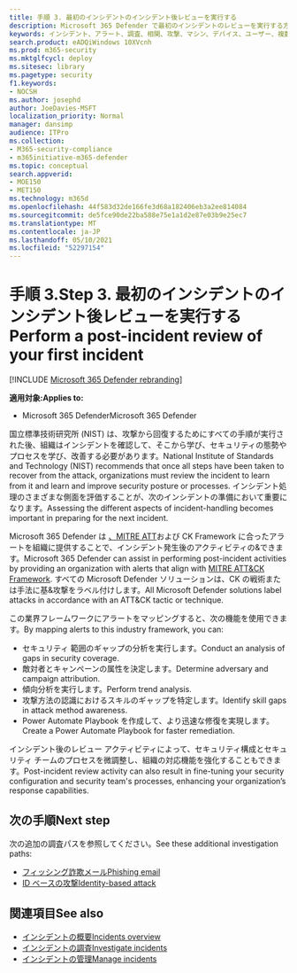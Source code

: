```yaml
---
title: 手順 3. 最初のインシデントのインシデント後レビューを実行する
description: Microsoft 365 Defender で最初のインシデントのレビューを実行する方法。
keywords: インシデント、アラート、調査、相関、攻撃、マシン、デバイス、ユーザー、複数の ID、ID、メールボックス、メール、365、Microsoft、M365
search.product: eADQiWindows 10XVcnh
ms.prod: m365-security
ms.mktglfcycl: deploy
ms.sitesec: library
ms.pagetype: security
f1.keywords:
- NOCSH
ms.author: josephd
author: JoeDavies-MSFT
localization_priority: Normal
manager: dansimp
audience: ITPro
ms.collection:
- M365-security-compliance
- m365initiative-m365-defender
ms.topic: conceptual
search.appverid:
- MOE150
- MET150
ms.technology: m365d
ms.openlocfilehash: 44f583d32de166fe3d68a182406eb3a2ee814084
ms.sourcegitcommit: de5fce90de22ba588e75e1a1d2e87e03b9e25ec7
ms.translationtype: MT
ms.contentlocale: ja-JP
ms.lasthandoff: 05/10/2021
ms.locfileid: "52297154"
---
```

# <a name="step-3-perform-a-post-incident-review-of-your-first-incident"></a><span data-ttu-id="80268-105">手順 3.</span><span class="sxs-lookup"><span data-stu-id="80268-105">Step 3.</span></span> <span data-ttu-id="80268-106">最初のインシデントのインシデント後レビューを実行する</span><span class="sxs-lookup"><span data-stu-id="80268-106">Perform a post-incident review of your first incident</span></span>

[!INCLUDE [Microsoft 365 Defender rebranding](../includes/microsoft-defender.md)]

<span data-ttu-id="80268-107">**適用対象:**</span><span class="sxs-lookup"><span data-stu-id="80268-107">**Applies to:**</span></span>
- <span data-ttu-id="80268-108">Microsoft 365 Defender</span><span class="sxs-lookup"><span data-stu-id="80268-108">Microsoft 365 Defender</span></span>

<span data-ttu-id="80268-109">国立標準技術研究所 (NIST) は、攻撃から回復するためにすべての手順が実行された後、組織はインシデントを確認して、そこから学び、セキュリティの態勢やプロセスを学び、改善する必要があります。</span><span class="sxs-lookup"><span data-stu-id="80268-109">National Institute of Standards and Technology (NIST) recommends that once all steps have been taken to recover from the attack, organizations must review the incident to learn from it and learn and improve security posture or processes.</span></span> <span data-ttu-id="80268-110">インシデント処理のさまざまな側面を評価することが、次のインシデントの準備において重要になります。</span><span class="sxs-lookup"><span data-stu-id="80268-110">Assessing the different aspects of incident-handling becomes important in preparing for the next incident.</span></span>

<span data-ttu-id="80268-111">Microsoft 365 Defender は [、MITRE ATT](https://attack.mitre.org/)および CK Framework に合ったアラートを組織に提供することで、インシデント発生後のアクティビティの&できます。</span><span class="sxs-lookup"><span data-stu-id="80268-111">Microsoft 365 Defender can assist in performing post-incident activities by providing an organization with alerts that align with [MITRE ATT&CK Framework](https://attack.mitre.org/).</span></span> <span data-ttu-id="80268-112">すべての Microsoft Defender ソリューションは、CK の戦術または手法に基&攻撃をラベル付けします。</span><span class="sxs-lookup"><span data-stu-id="80268-112">All Microsoft Defender solutions label attacks in accordance with an ATT&CK tactic or technique.</span></span> 

<span data-ttu-id="80268-113">この業界フレームワークにアラートをマッピングすると、次の機能を使用できます。</span><span class="sxs-lookup"><span data-stu-id="80268-113">By mapping alerts to this industry framework, you can:</span></span>

- <span data-ttu-id="80268-114">セキュリティ 範囲のギャップの分析を実行します。</span><span class="sxs-lookup"><span data-stu-id="80268-114">Conduct an analysis of gaps in security coverage.</span></span>
- <span data-ttu-id="80268-115">敵対者とキャンペーンの属性を決定します。</span><span class="sxs-lookup"><span data-stu-id="80268-115">Determine adversary and campaign attribution.</span></span>
- <span data-ttu-id="80268-116">傾向分析を実行します。</span><span class="sxs-lookup"><span data-stu-id="80268-116">Perform trend analysis.</span></span>
- <span data-ttu-id="80268-117">攻撃方法の認識におけるスキルのギャップを特定します。</span><span class="sxs-lookup"><span data-stu-id="80268-117">Identify skill gaps in attack method awareness.</span></span>
- <span data-ttu-id="80268-118">Power Automate Playbook を作成して、より迅速な修復を実現します。</span><span class="sxs-lookup"><span data-stu-id="80268-118">Create a Power Automate Playbook for faster remediation.</span></span> 

<span data-ttu-id="80268-119">インシデント後のレビュー アクティビティによって、セキュリティ構成とセキュリティ チームのプロセスを微調整し、組織の対応機能を強化することもできます。</span><span class="sxs-lookup"><span data-stu-id="80268-119">Post-incident review activity can also result in fine-tuning your security configuration and security team's processes, enhancing your organization’s response capabilities.</span></span>

## <a name="next-step"></a><span data-ttu-id="80268-120">次の手順</span><span class="sxs-lookup"><span data-stu-id="80268-120">Next step</span></span>

<span data-ttu-id="80268-121">次の追加の調査パスを参照してください。</span><span class="sxs-lookup"><span data-stu-id="80268-121">See these additional investigation paths:</span></span>

- [<span data-ttu-id="80268-122">フィッシング詐欺メール</span><span class="sxs-lookup"><span data-stu-id="80268-122">Phishing email</span></span>](first-incident-path-phishing.md)
- [<span data-ttu-id="80268-123">ID ベースの攻撃</span><span class="sxs-lookup"><span data-stu-id="80268-123">Identity-based attack</span></span>](first-incident-path-identity.md)


## <a name="see-also"></a><span data-ttu-id="80268-124">関連項目</span><span class="sxs-lookup"><span data-stu-id="80268-124">See also</span></span>

- [<span data-ttu-id="80268-125">インシデントの概要</span><span class="sxs-lookup"><span data-stu-id="80268-125">Incidents overview</span></span>](incidents-overview.md)
- [<span data-ttu-id="80268-126">インシデントの調査</span><span class="sxs-lookup"><span data-stu-id="80268-126">Investigate incidents</span></span>](investigate-incidents.md)
- [<span data-ttu-id="80268-127">インシデントの管理</span><span class="sxs-lookup"><span data-stu-id="80268-127">Manage incidents</span></span>](manage-incidents.md)
